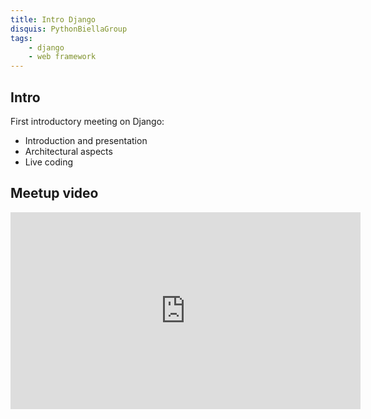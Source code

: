 ```yaml
---
title: Intro Django
disquis: PythonBiellaGroup
tags:
    - django
    - web framework
---
```


## Intro

First introductory meeting on Django:

* Introduction and presentation
* Architectural aspects
* Live coding

## Meetup video

<iframe width="560" height="315" src="https://www.youtube.com/embed/Op9RDXKLPJI?si=zgzFPaSM1mC1xPqS" title="YouTube video player" frameborder="0" allow="accelerometer; autoplay; clipboard-write; encrypted-media; gyroscope; picture-in-picture; web-share" allowfullscreen></iframe>